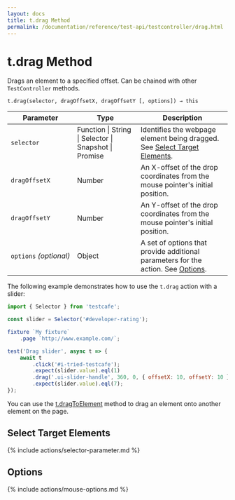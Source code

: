 ```yaml
---
layout: docs
title: t.drag Method
permalink: /documentation/reference/test-api/testcontroller/drag.html
---
```

# t.drag Method

Drags an element to a specified offset. Can be chained with other `TestController` methods.

```text
t.drag(selector, dragOffsetX, dragOffsetY [, options]) → this
```

Parameter              | Type                                              | Description
---------------------- | ------------------------------------------------- | ------------------------------------------------------------------------------------------------------------------
`selector`             | Function &#124; String &#124; Selector &#124; Snapshot &#124; Promise | Identifies the webpage element being dragged. See [Select Target Elements](#select-target-elements).
`dragOffsetX`          | Number                                            | An X-offset of the drop coordinates from the mouse pointer's initial position.
`dragOffsetY`          | Number                                            | An Y-offset of the drop coordinates from the mouse pointer's initial position.
`options`&#160;*(optional)* | Object                                            | A set of options that provide additional parameters for the action. See [Options](#options).

The following example demonstrates how to use the `t.drag` action with a slider:

```js
import { Selector } from 'testcafe';

const slider = Selector('#developer-rating');

fixture `My fixture`
    .page `http://www.example.com/`;

test('Drag slider', async t => {
    await t
        .click('#i-tried-testcafe');
        .expect(slider.value).eql(1)
        .drag('.ui-slider-handle', 360, 0, { offsetX: 10, offsetY: 10 })
        .expect(slider.value).eql(7);
});
```

You can use the [t.dragToElement](dragtoelement.md) method to drag an element onto another element on the page.

## Select Target Elements

{% include actions/selector-parameter.md %}

## Options

{% include actions/mouse-options.md %}
